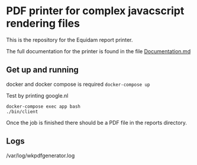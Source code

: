 # PDF printer for complex javacscript rendering files

This is the repository for the Equidam report printer. 

The full documentation for the printer is found in the file [Documentation.md](Documentation.md)


## Get up and running
docker and docker compose is required
`docker-compose up`

Test by printing google.nl
```
docker-compose exec app bash
./bin/client
```

Once the job is finished there should be a PDF file in the reports directory.

## Logs
/var/log/wkpdfgenerator.log
